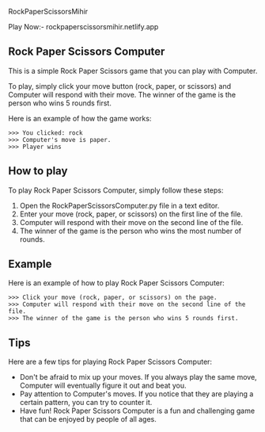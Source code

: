 RockPaperScissorsMihir

Play Now:- rockpaperscissorsmihir.netlify.app

## Rock Paper Scissors Computer

This is a simple Rock Paper Scissors game that you can play with Computer.

To play, simply click your move button (rock, paper, or scissors) and Computer will respond with their move. The winner of the game is the person who wins 5 rounds first.

Here is an example of how the game works:

```
>>> You clicked: rock
>>> Computer's move is paper.
>>> Player wins
```

## How to play

To play Rock Paper Scissors Computer, simply follow these steps:

1. Open the RockPaperScissorsComputer.py file in a text editor.
2. Enter your move (rock, paper, or scissors) on the first line of the file.
3. Computer will respond with their move on the second line of the file.
4. The winner of the game is the person who wins the most number of rounds.

## Example

Here is an example of how to play Rock Paper Scissors Computer:

```
>>> Click your move (rock, paper, or scissors) on the page.
>>> Computer will respond with their move on the second line of the file.
>>> The winner of the game is the person who wins 5 rounds first.
```

## Tips

Here are a few tips for playing Rock Paper Scissors Computer:

* Don't be afraid to mix up your moves. If you always play the same move, Computer will eventually figure it out and beat you.
* Pay attention to Computer's moves. If you notice that they are playing a certain pattern, you can try to counter it.
* Have fun! Rock Paper Scissors Computer is a fun and challenging game that can be enjoyed by people of all ages.